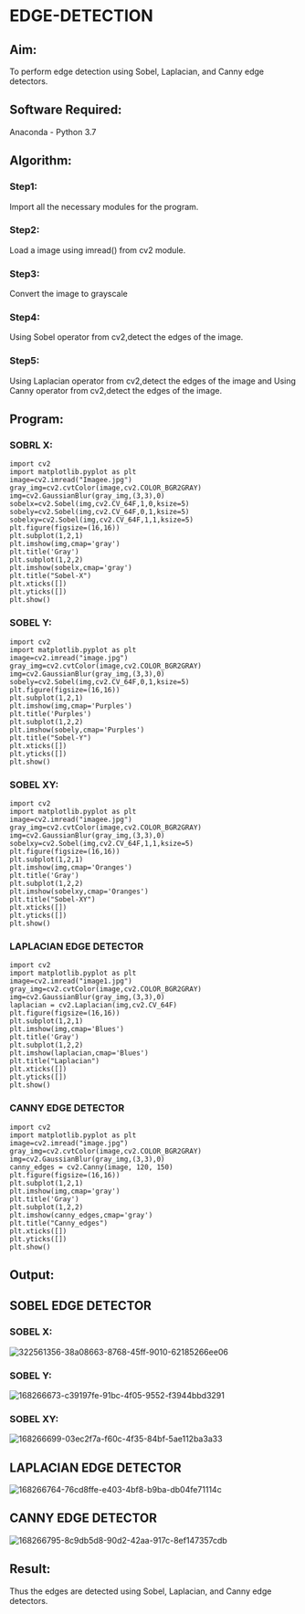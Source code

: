 # EDGE-DETECTION
## Aim:
To perform edge detection using Sobel, Laplacian, and Canny edge detectors.

## Software Required:
Anaconda - Python 3.7

## Algorithm:
### Step1:
Import all the necessary modules for the program.

### Step2:
Load a image using imread() from cv2 module.

### Step3:
Convert the image to grayscale

### Step4:
Using Sobel operator from cv2,detect the edges of the image.

### Step5:

Using Laplacian operator from cv2,detect the edges of the image and Using Canny operator from cv2,detect the edges of the image.
## Program:

### SOBRL X:
~~~
import cv2
import matplotlib.pyplot as plt
image=cv2.imread("Imagee.jpg")
gray_img=cv2.cvtColor(image,cv2.COLOR_BGR2GRAY)
img=cv2.GaussianBlur(gray_img,(3,3),0)
sobelx=cv2.Sobel(img,cv2.CV_64F,1,0,ksize=5)
sobely=cv2.Sobel(img,cv2.CV_64F,0,1,ksize=5)
sobelxy=cv2.Sobel(img,cv2.CV_64F,1,1,ksize=5)
plt.figure(figsize=(16,16))
plt.subplot(1,2,1)
plt.imshow(img,cmap='gray')
plt.title('Gray')
plt.subplot(1,2,2)
plt.imshow(sobelx,cmap='gray')
plt.title("Sobel-X")
plt.xticks([])
plt.yticks([])
plt.show()
~~~

### SOBEL Y:
~~~
import cv2
import matplotlib.pyplot as plt
image=cv2.imread("image.jpg")
gray_img=cv2.cvtColor(image,cv2.COLOR_BGR2GRAY)
img=cv2.GaussianBlur(gray_img,(3,3),0)
sobely=cv2.Sobel(img,cv2.CV_64F,0,1,ksize=5)
plt.figure(figsize=(16,16))
plt.subplot(1,2,1)
plt.imshow(img,cmap='Purples')
plt.title('Purples')
plt.subplot(1,2,2)
plt.imshow(sobely,cmap='Purples')
plt.title("Sobel-Y")
plt.xticks([])
plt.yticks([])
plt.show()
~~~
### SOBEL XY:
~~~
import cv2
import matplotlib.pyplot as plt
image=cv2.imread("imagee.jpg")
gray_img=cv2.cvtColor(image,cv2.COLOR_BGR2GRAY)
img=cv2.GaussianBlur(gray_img,(3,3),0)
sobelxy=cv2.Sobel(img,cv2.CV_64F,1,1,ksize=5)
plt.figure(figsize=(16,16))
plt.subplot(1,2,1)
plt.imshow(img,cmap='Oranges')
plt.title('Gray')
plt.subplot(1,2,2)
plt.imshow(sobelxy,cmap='Oranges')
plt.title("Sobel-XY")
plt.xticks([])
plt.yticks([])
plt.show()
~~~
### LAPLACIAN EDGE DETECTOR
~~~
import cv2
import matplotlib.pyplot as plt
image=cv2.imread("image1.jpg")
gray_img=cv2.cvtColor(image,cv2.COLOR_BGR2GRAY)
img=cv2.GaussianBlur(gray_img,(3,3),0)
laplacian = cv2.Laplacian(img,cv2.CV_64F)
plt.figure(figsize=(16,16))
plt.subplot(1,2,1)
plt.imshow(img,cmap='Blues')
plt.title('Gray')
plt.subplot(1,2,2)
plt.imshow(laplacian,cmap='Blues')
plt.title("Laplacian")
plt.xticks([])
plt.yticks([])
plt.show()
~~~
### CANNY EDGE DETECTOR
~~~
import cv2
import matplotlib.pyplot as plt
image=cv2.imread("image.jpg")
gray_img=cv2.cvtColor(image,cv2.COLOR_BGR2GRAY)
img=cv2.GaussianBlur(gray_img,(3,3),0)
canny_edges = cv2.Canny(image, 120, 150)
plt.figure(figsize=(16,16))
plt.subplot(1,2,1)
plt.imshow(img,cmap='gray')
plt.title('Gray')
plt.subplot(1,2,2)
plt.imshow(canny_edges,cmap='gray')
plt.title("Canny_edges")
plt.xticks([])
plt.yticks([])
plt.show()

~~~


## Output:
## SOBEL EDGE DETECTOR
### SOBEL X:
![322561356-38a08663-8768-45ff-9010-62185266ee06](https://github.com/SdMdZahi7/EDGE-DETECTION/assets/94187572/b4b5b0f9-902d-41d4-a225-272bc53b33de)
### SOBEL Y:
![168266673-c39197fe-91bc-4f05-9552-f3944bbd3291](https://github.com/SdMdZahi7/EDGE-DETECTION/assets/94187572/2815592b-4043-4732-b783-45f87fc85397)
### SOBEL XY:
![168266699-03ec2f7a-f60c-4f35-84bf-5ae112ba3a33](https://github.com/SdMdZahi7/EDGE-DETECTION/assets/94187572/0a0df70a-0bc4-4ac5-8090-5d8e6a2b1a02)


## LAPLACIAN EDGE DETECTOR
![168266764-76cd8ffe-e403-4bf8-b9ba-db04fe71114c](https://github.com/SdMdZahi7/EDGE-DETECTION/assets/94187572/4aef82e0-0801-46d8-a7ff-3814035e45f0)



## CANNY EDGE DETECTOR

![168266795-8c9db5d8-90d2-42aa-917c-8ef147357cdb](https://github.com/SdMdZahi7/EDGE-DETECTION/assets/94187572/ea44ba5c-a43d-425e-a4ca-51f0981d326c)

## Result:
Thus the edges are detected using Sobel, Laplacian, and Canny edge detectors.
